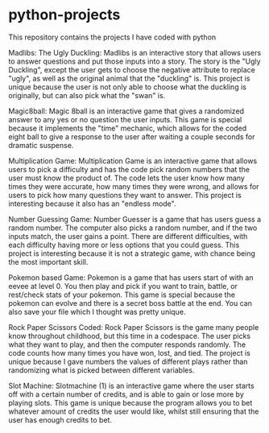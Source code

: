 # python-projects
This repository contains the projects I have coded with python

Madlibs: The Ugly Duckling:
Madlibs is an interactive story that allows users to answer questions and put those inputs into a story. The story is the "Ugly Duckling", except the user gets to choose the negative attribute to replace "ugly", as well as the original animal that the "duckling" is. This project is unique because the user is not only able to choose what the duckling is originally, but can also pick what the "swan" is. 

Magic8ball:
Magic 8ball is an interactive game that gives a randomized answer to any yes or no question the user inputs. This game is special because it implements the "time" mechanic, which allows for the coded eight ball to give a response to the user after waiting a couple seconds for dramatic suspense. 

Multiplication Game:
Multiplication Game is an interactive game that allows users to pick a difficulty and has the code pick random numbers that the user must know the product of. The code lets the user know how many times they were accurate, how many times they were wrong, and allows for users to pick how many questions they want to answer. This project is interesting because it also has an "endless mode".

Number Guessing Game:
Number Guesser is a game that has users guess a random number. The computer also picks a random number, and if the two inputs match, the user gains a point. There are different difficulties, with each difficulty having more or less options that you could guess. This project is interesting because it is not a strategic game, with chance being the most important skill.

Pokemon based Game:
Pokemon is a game that has users start of with an eevee at level 0. You then play and pick if you want to train, battle, or rest/check stats of your pokemon. This game is special because the pokemon can evolve and there is a secret boss battle at the end. You can also save your file which I thought was pretty unique.

Rock Paper Scissors Coded:
Rock Paper Scissors is the game many people know throughout childhood, but this time in a codespace. The user picks what they want to play, and then the computer responds randomly. The code counts how many times you have won, lost, and tied. The project is unique because I gave numbers the values of different plays rather than randomizing what is picked between different variables.

Slot Machine:
Slotmachine (1) is an interactive game where the user starts off with a certain number of credits, and is able to gain or lose more by playing slots. This game is unique because the program allows you to bet whatever amount of credits the user would like, whilst still ensuring that the user has enough credits to bet.
